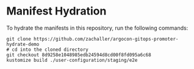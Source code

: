 # Manifest Hydration

To hydrate the manifests in this repository, run the following commands:

```shell
git clone https://github.com/zachaller/argocon-gitops-promoter-hydrate-demo
# cd into the cloned directory
git checkout 8d9258e1048985edb24594d8cd00f8fd095a6c68
kustomize build ./user-configuration/staging/e2e
```
